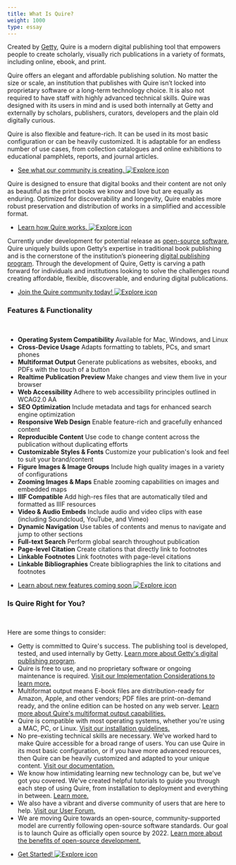```yaml
---
title: What Is Quire?
weight: 1000
type: essay
---
```


Created by [Getty](www.getty.edu), Quire is a modern digital publishing tool that empowers people to create scholarly, visually rich publications in a variety of formats, including online, ebook, and print.

Quire offers an elegant and affordable publishing solution.  No matter the size or scale, an institution that publishes with Quire isn’t locked into proprietary software or a long-term technology choice. It is also not required to have staff with highly advanced technical skills. Quire was designed with its users in mind and is used both internally at Getty and externally by scholars, publishers, curators, developers and the plain old digitally curious.

Quire is also flexible and feature-rich. It can be used in its most basic configuration or can be heavily customized. It is adaptable for an endless number of use cases, from collection catalogues and online exhibitions to educational pamphlets, reports, and journal articles.

<div class="feature-cards small-card">

- [See what our community is creating. ![Explore icon](/img/illustrations/undraw_Group_chat_unwm.png)](/community/user-showcase/)
</div>

Quire is designed to ensure that digital books and their content are not only as beautiful as the print books we know and love but are equally as enduring. Optimized for discoverability and longevity, Quire enables more robust preservation and distribution of works in a simplified and accessible format.

<div class="feature-cards small-card">

- [Learn how Quire works. ![Explore icon](/img/illustrations/undraw_in_progress_ql66.png)](/about/how-it-works/)
</div>

Currently under development for potential release as [open-source software](/about/open-source/), Quire uniquely builds upon Getty’s expertise in traditional book publishing and is the cornerstone of the institution’s pioneering [digital publishing program](https://www.getty.edu/publications/digital/index.html). Through the development of Quire, Getty is carving a path forward for individuals and institutions looking to solve the challenges round creating affordable, flexible, discoverable, and enduring digital publications.

<div class="feature-cards small-card">

- [Join the Quire community today! ![Explore icon](/img/illustrations/undraw_celebration_0jvk.png)](/community/get-involved/)
</div>

### Features & Functionality
<br>

<div class="feature-list">

- **Operating System Compatibility** Available for Mac, Windows, and Linux
- **Cross-Device Usage** Adapts formatting to tablets, PCs, and smart phones
- **Multiformat Output** Generate publications as websites, ebooks, and PDFs with the touch of a button
- **Realtime Publication Preview** Make changes and view them live in your browser
- **Web Accessibility** Adhere to web accessibility principles outlined in WCAG2.0 AA
- **SEO Optimization** Include metadata and tags for enhanced search engine optimization
- **Responsive Web Design** Enable feature-rich and gracefully enhanced content
- **Reproducible Content** Use code to change content across the publication without duplicating efforts
- **Customizable Styles & Fonts** Customize your publication's look and feel to suit your brand/content
- **Figure Images & Image Groups** Include high quality images in a variety of configurations
- **Zooming Images & Maps** Enable zooming capabilities on images and embedded maps
- **IIIF Compatible** Add high-res files that are automatically tiled and formatted as IIIF resources
- **Video & Audio Embeds** Include audio and video clips with ease (including Soundcloud, YouTube, and Vimeo)
- **Dynamic Navigation**  Use tables of contents and menus to navigate and jump to other sections
- **Full-text Search** Perform global search throughout publication
- **Page-level Citation** Create citations that directly link to footnotes
- **Linkable Footnotes** Link footnotes with page-level citations
- **Linkable Bibliographies** Create bibliographies the link to citations and footnotes

</div>

<div class="feature-cards small-card">

- [Learn about new features coming soon ![Explore icon](/img/illustrations/undraw_moving_forward_lhhd.png)](/about/roadmap/)
</div>

### Is Quire Right for You?
<br>

Here are some things to consider:

- Getty is committed to Quire's success. The publishing tool is developed, tested, and used internally by Getty. [Learn more about Getty's digital publishing program](https://www.getty.edu/publications/digital/digitalpubs.html).
- Quire is free to use, and no proprietary software or ongoing maintenance is required. [Visit our Implementation Considerations to learn more.](/documentation/implementation/)
- Multiformat output means E-book files are distribution-ready for Amazon, Apple, and other vendors; PDF files are print-on-demand ready, and the online edition can be hosted on any web server. [Learn more about Quire's multiformat output capabilities.](/documentation/quire-cli/#outputting-files)
- Quire is compatible with most operating systems, whether you're using a MAC, PC, or Linux. [Visit our installation guidelines.](/documentation/install-uninstall/)
- No pre-existing technical skills are necessary. We've worked hard to make Quire accessible for a broad range of users. You can use Quire in its most basic configuration, or if you have more advanced resources, then Quire can be heavily customized and adapted to your unique content. [Visit our documentation.](/documentation/getting-started/)
- We know how intimidating learning new technology can be, but we've got you covered. We've created helpful tutorials to guide you through each step of using Quire, from installation to deployment and everything in between. [Learn more.](/learn/tutorial/)
- We also have a vibrant and diverse community of users that are here to help. [Visit our User Forum.](/community/forum)
- We are moving Quire towards an open-source, community-supported model are currently following open-source software standards. Our goal is to launch Quire as officially open source by 2022. [Learn more about the benefits of open-source development.](/about/open-source)

<div class="feature-cards">

- [Get Started! ![Explore icon](/img/illustrations/undraw_web_developer_p3e5.png)](https://docs.google.com/forms/d/e/1FAIpQLSckvPWWyyfZJko6JTqf3slcXCV8vcCgQjAzoW4MfHEt9hDuxQ/viewform)
</div>

